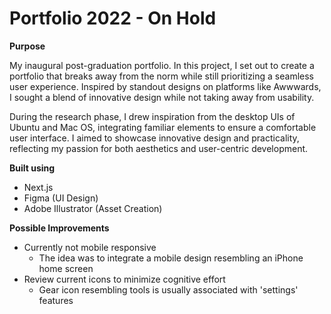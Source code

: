 # Portfolio 2022 - On Hold

**Purpose**

My inaugural post-graduation portfolio. In this project, I set out to create a portfolio that breaks away from the norm while still prioritizing a seamless user experience. Inspired by standout designs on platforms like Awwwards, I sought a blend of innovative design while not taking away from usability.

During the research phase, I drew inspiration from the desktop UIs of Ubuntu and Mac OS, integrating familiar elements to ensure a comfortable user interface. I aimed to showcase innovative design and practicality, reflecting my passion for both aesthetics and user-centric development.

**Built using**

- Next.js
- Figma (UI Design)
- Adobe Illustrator (Asset Creation)

**Possible Improvements**
- Currently not mobile responsive
    - The idea was to integrate a mobile design resembling an iPhone home screen
- Review current icons to minimize cognitive effort
    - Gear icon resembling tools is usually associated with 'settings' features 
